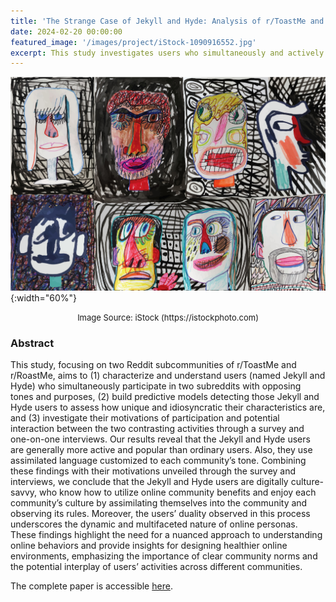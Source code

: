 ```yaml
---
title: 'The Strange Case of Jekyll and Hyde: Analysis of r/ToastMe and r/RoastMe Users on Reddit'
date: 2024-02-20 00:00:00
featured_image: '/images/project/iStock-1090916552.jpg'
excerpt: This study investigates users who simultaneously and actively participate in two contrasting Reddit subcommunities, r/ToastMe and r/RoastMe, each characterized by distinct tones and purposes. The research has been accepted for presentation at the 18th International AAAI Conference on Web and Social Media (ICWSM) in 2024.
---
```


![](/images/project/iStock-1090916552.jpg){:width="60%"}
<p style="text-align: center;"><font size="2">Image Source: iStock (https://istockphoto.com)</font></p>

### Abstract
This study, focusing on two Reddit subcommunities of r/ToastMe and r/RoastMe, aims to (1) characterize and understand users (named Jekyll and Hyde) who simultaneously participate in two subreddits with opposing tones and purposes, (2) build predictive models detecting those Jekyll and Hyde users to assess how unique and idiosyncratic their characteristics are, and (3) investigate their motivations of participation and potential interaction between the two contrasting activities through a survey and one-on-one interviews. Our results reveal that the Jekyll and Hyde users are generally more active and popular than ordinary users. Also, they use assimilated language customized to each community’s tone. Combining these findings with their motivations unveiled through the survey and interviews, we conclude that the Jekyll and Hyde users are digitally culture-savvy, who know how to utilize online community benefits and enjoy each community’s culture by assimilating themselves into the community and observing its rules. Moreover, the users’ duality observed in this process underscores the dynamic and multifaceted nature of online personas. These findings highlight the need for a nuanced approach to understanding online behaviors and provide insights for designing healthier online environments, emphasizing the importance of clear community norms and the potential interplay of users’ activities across different communities.


The complete paper is accessible [here](https://pike.psu.edu/publications/icwsm24-jh.pdf).
